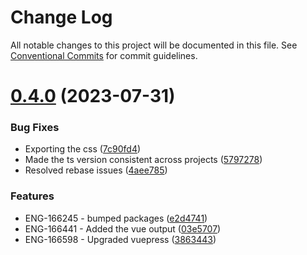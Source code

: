 # Change Log

All notable changes to this project will be documented in this file.
See [Conventional Commits](https://conventionalcommits.org) for commit guidelines.

# [0.4.0](https://github.com/moxiworks/mds/compare/0.3.0...0.4.0) (2023-07-31)


### Bug Fixes

* Exporting the css ([7c90fd4](https://github.com/moxiworks/mds/commit/7c90fd42f2f1743371065ae6fa6abad2f4388770))
* Made the ts version consistent across projects ([5797278](https://github.com/moxiworks/mds/commit/57972782d725f0c36c4dee6e99e3136e2a66b805))
* Resolved rebase issues ([4aee785](https://github.com/moxiworks/mds/commit/4aee7854be2b0a21cc66c881da012476fbabc284))


### Features

* ENG-166245 - bumped packages ([e2d4741](https://github.com/moxiworks/mds/commit/e2d47412eec00cb6a8d4a912634ce042954575b8))
* ENG-166441 - Added the vue output ([03e5707](https://github.com/moxiworks/mds/commit/03e570731bfa4567796c55ddc273b47d74cbc99f))
* ENG-166598 - Upgraded vuepress ([3863443](https://github.com/moxiworks/mds/commit/38634439899963545077b264325a4b59205c5569))
